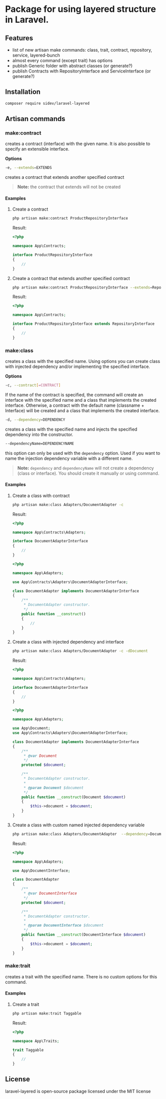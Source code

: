 # Package for using layered structure in Laravel.

## Features
- list of new artisan make commands: class, trait, contract, repository, service, layered-bunch
- almost every command (except trait) has options
- publish Generic folder with abstract classes (or generate?)
- publish Contracts with RepositoryInterface and ServiceInterface (or generate?)

## Installation

```bash
composer require sidev/laravel-layered
```

## Artisan commands

### make:contract

creates a contract (interface) with the given name. It is also possible to specify an extensible interface.

**Options**

```bash
-e, --extends=EXTENDS
```
creates a contract that extends another specified contract

> **Note:** the contract that extends will not be created 

#### Examples

1. Create a contract 

    ```bash
    php artisan make:contract ProductRepositoryInterface
    ```
    
    Result:
    
    ```php
    <?php
    
    namespace App\Contracts;
    
    interface ProductRepositoryInterface
    {
        //
    }
    ```

2. Create a contract that extends another specified contract

    ```bash
    php artisan make:contract ProductRepositoryInterface --extends=RepositoryInterface
    ```
    
    Result:
    
    ```php
    <?php
    
    namespace App\Contracts;
    
    interface ProductRepositoryInterface extends RepositoryInterface
    {
        //
    }
    ```

### make:class

creates a class with the specified name. Using options you can create class with injected dependency and/or implementing the specified interface.

**Options**
```bash
-c, --contract[=CONTRACT]
```
If the name of the contract is specified, the command will create an interface with the specified name and a class that implements the created interface. Otherwise, a contract with the default name (classname + Interface) will be created and a class that implements the created interface. 

```bash
-d, --dependency=DEPENDENCY
```
creates a class with the specified name and injects the specified dependency into the constructor. 

```bash
--dependencyName=DEPENDENCYNAME
```
this option can only be used with the `dependency` option. Used if you want to name the injection dependency variable with a different name.

> **Note:** `dependency` and `dependencyName` will not create a dependency (class or interface). You should create it manually or using command.

#### Examples

1. Create a class with contract 

    ```bash
    php artisan make:class Adapters/DocumentAdapter -c
    ```

    Result:

    ```php
    <?php
    
    namespace App\Contracts\Adapters;
    
    interface DocumentAdapterInterface
    {
        //
    }
    ```

    ```php
    <?php
    
    namespace App\Adapters;
    
    use App\Contracts\Adapters\DocumentAdapterInterface;
    
    class DocumentAdapter implements DocumentAdapterInterface
    {
        /**
         * DocumentAdapter constructor.
         */
        public function __construct()
        {
            //
        }
    }
    ```

2. Create a class with injected dependency and interface
    ```bash
    php artisan make:class Adapters/DocumentAdapter -c -dDocument
    ```
    
    Result:
    ```php
    <?php
    
    namespace App\Contracts\Adapters;
    
    interface DocumentAdapterInterface
    {
        //
    }
    ```
    
    ```php
    <?php
    
    namespace App\Adapters;
    
    use App\Document;
    use App\Contracts\Adapters\DocumentAdapterInterface;
    
    class DocumentAdapter implements DocumentAdapterInterface
    {
        /**
         * @var Document
         */
        protected $document;
    
        /**
         * DocumentAdapter constructor.
         *
         * @param Document $document
         */
        public function __construct(Document $document)
        {
            $this->document = $document;
        }
    }
    
    ```

3. Create a class with custom named injected dependency variable

    ```bash
    php artisan make:class Adapters/DocumentAdapter  --dependency=DocumentInterface --dependencyName=document
    ```
    
    Result:
    
    ```php
    <?php
    
    namespace App\Adapters;
    
    use App\DocumentInterface;
    
    class DocumentAdapter
    {
        /**
         * @var DocumentInterface
         */
        protected $document;
    
        /**
         * DocumentAdapter constructor.
         *
         * @param DocumentInterface $document
         */
        public function __construct(DocumentInterface $document)
        {
            $this->document = $document;
        }
    }
    ```

### make:trait

creates a trait with the specified name. There is no custom options for this command. 

#### Examples

1. Create a trait

    ```bash
    php artisan make:trait Taggable
    ```
    
    Result:
    
    ```php
    <?php
    
    namespace App\Traits;
    
    trait Taggable
    {
        //
    }
    ```


## License

laravel-layered is open-source package licensed under the MIT license
